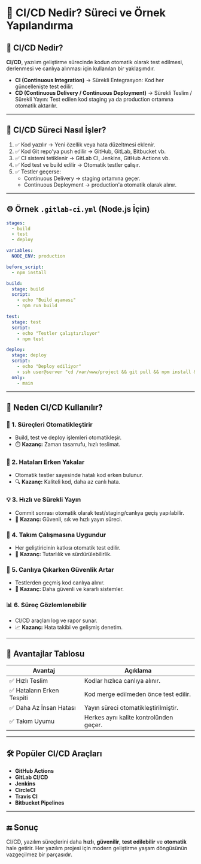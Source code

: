 # 🔁 CI/CD Nedir? Süreci ve Örnek Yapılandırma

## 🚀 CI/CD Nedir?

**CI/CD**, yazılım geliştirme sürecinde kodun otomatik olarak test edilmesi, derlenmesi ve canlıya alınması için kullanılan bir yaklaşımdır.

- **CI (Continuous Integration)** → Sürekli Entegrasyon: Kod her güncellenişte test edilir.
- **CD (Continuous Delivery / Continuous Deployment)** → Sürekli Teslim / Sürekli Yayın: Test edilen kod staging ya da production ortamına otomatik aktarılır.

---

## 🔁 CI/CD Süreci Nasıl İşler?

1. ✅ Kod yazılır → Yeni özellik veya hata düzeltmesi eklenir.
2. ✅ Kod Git repo'ya push edilir → GitHub, GitLab, Bitbucket vb.
3. ✅ CI sistemi tetiklenir → GitLab CI, Jenkins, GitHub Actions vb.
4. ✅ Kod test ve build edilir → Otomatik testler çalışır.
5. ✅ Testler geçerse:
   - Continuous Delivery → staging ortamına geçer.
   - Continuous Deployment → production'a otomatik olarak alınır.

---

## ⚙️ Örnek `.gitlab-ci.yml` (Node.js İçin)

```yaml
stages:
  - build
  - test
  - deploy

variables:
  NODE_ENV: production

before_script:
  - npm install

build:
  stage: build
  script:
    - echo "Build aşaması"
    - npm run build

test:
  stage: test
  script:
    - echo "Testler çalıştırılıyor"
    - npm test

deploy:
  stage: deploy
  script:
    - echo "Deploy ediliyor"
    - ssh user@server "cd /var/www/project && git pull && npm install && pm2 restart app"
  only:
    - main
```

---

## 🎯 Neden CI/CD Kullanılır?

### 🔁 1. Süreçleri Otomatikleştirir
- Build, test ve deploy işlemleri otomatikleşir.
- ⏱️ **Kazanç:** Zaman tasarrufu, hızlı teslimat.

### 🧪 2. Hataları Erken Yakalar
- Otomatik testler sayesinde hatalı kod erken bulunur.
- 🔍 **Kazanç:** Kaliteli kod, daha az canlı hata.

### 💡 3. Hızlı ve Sürekli Yayın
- Commit sonrası otomatik olarak test/staging/canlıya geçiş yapılabilir.
- 🚀 **Kazanç:** Güvenli, sık ve hızlı yayın süreci.

### 👥 4. Takım Çalışmasına Uygundur
- Her geliştiricinin katkısı otomatik test edilir.
- 🤝 **Kazanç:** Tutarlılık ve sürdürülebilirlik.

### 🔐 5. Canlıya Çıkarken Güvenlik Artar
- Testlerden geçmiş kod canlıya alınır.
- 🔐 **Kazanç:** Daha güvenli ve kararlı sistemler.

### 📊 6. Süreç Gözlemlenebilir
- CI/CD araçları log ve rapor sunar.
- 📈 **Kazanç:** Hata takibi ve gelişmiş denetim.

---

## 📌 Avantajlar Tablosu

| Avantaj | Açıklama |
|--------|----------|
| ✅ Hızlı Teslim | Kodlar hızlıca canlıya alınır. |
| ✅ Hataların Erken Tespiti | Kod merge edilmeden önce test edilir. |
| ✅ Daha Az İnsan Hatası | Yayın süreci otomatikleştirilmiştir. |
| ✅ Takım Uyumu | Herkes aynı kalite kontrolünden geçer. |

---

## 🛠️ Popüler CI/CD Araçları

- **GitHub Actions**
- **GitLab CI/CD**
- **Jenkins**
- **CircleCI**
- **Travis CI**
- **Bitbucket Pipelines**

---

## 🔚 Sonuç

CI/CD, yazılım süreçlerini daha **hızlı**, **güvenilir**, **test edilebilir** ve **otomatik** hale getirir. Her yazılım projesi için modern geliştirme yaşam döngüsünün vazgeçilmez bir parçasıdır.